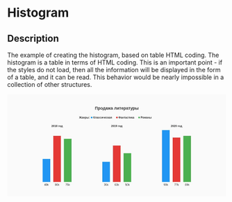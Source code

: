 # Histogram

## Description

The example of creating the histogram, based on table HTML coding.
The histogram is a table in terms of HTML coding. This is an important point - if the styles do not load, then all the information will be displayed in the form of a table, and it can be read. This behavior would be nearly impossible in a collection of other structures.

![Alt text](https://github.com/Femalopper/HTML-CSS-coding/blob/main/histogram/screenshots/Histogram.jpg)
